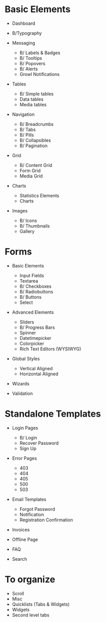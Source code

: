 Basic Elements
============================

* Dashboard

* B/Typography

* Messaging
	+ B/	Labels & Badges
	+ B/	Tooltips
	+ B/	Popovers
	+ B/	Alerts
	+ Growl Notifications

* Tables
	+ B/	Simple tables
	+ 	Data tables
	+ 	Media tables

* Navigation
	+ B/	Breadcrumbs
	+ B/	Tabs
	+ B/	Pills
	+ B/	Collapsibles
	+ B/	Pagination

* Grid
	+ B/	Content Grid
	+ 	Form Grid
	+ 	Media Grid

* Charts
	+ 	Statistics Elements
	+ 	Charts

* Images
	+ B/	Icons
	+ B/	Thumbnails
	+ 	Gallery

Forms
============================

* Basic Elements
	+ 	Input Fields
	+ 	Textarea
	+ B/	Checkboxes
	+ B/	Radiobuttons
	+ B/	Buttons
	+ 	Select

* Advanced Elements
	+ 	Sliders
	+ B/	Progress Bars
	+ 	Spinner
	+ 	Datetimepicker
	+ 	Colorpicker
	+ 	Rich Text Editors (WYSIWYG)

* Global Styles
	+ 	Vertical Aligned
	+ 	Horizontal Aligned

* Wizards

* Validation

Standalone Templates
============================

* Login Pages
	+ B/	Login
	+ 	Recover Password
	+ 	Sign Up

* Error Pages
	+ 	403
	+ 	404
	+ 	405
	+ 	500
	+ 	503

* Email Templates
	+ 	Forgot Password
	+ 	Notification
	+ 	Registration Confirmation

* Invoices

* Offline Page

* FAQ

* Search

To organize
============================

* Scroll
* Misc
* Quicklists (Tabs & Widgets)
* Widgets
* Second level tabs